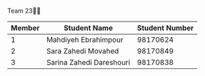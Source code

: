 Team 23👩‍💻

 Member | Student Name            | Student Number | 
--------|-------------------------|----------------|
 1      | Mahdiyeh Ebrahimpour    | 98170624       |
 2      | Sara Zahedi Movahed     | 98170849       |
 3      | Sarina Zahedi Dareshouri| 98170838       |

